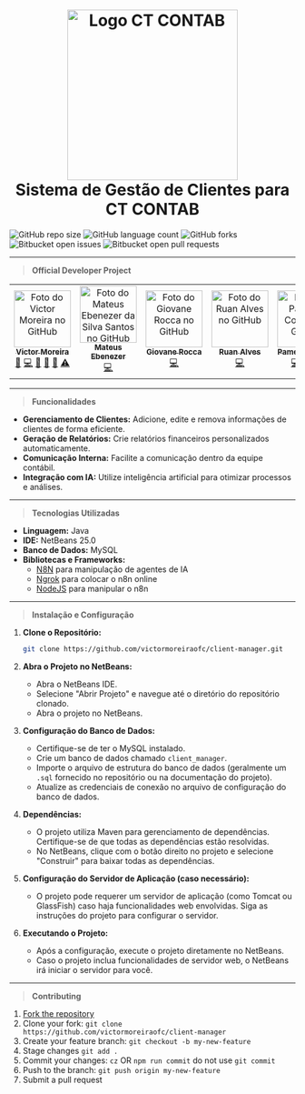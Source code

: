<h1 align="center">
  <img src="https://ctcontab.com.br/wp-content/uploads/2024/04/cropped-logo-ctcontabil.png" alt="Logo CT CONTAB" width="300">
  <br>Sistema de Gestão de Clientes para CT CONTAB
</h1>

![GitHub repo size](https://img.shields.io/github/repo-size/victormoreiraofc/client-manager?style=for-the-badge)
![GitHub language count](https://img.shields.io/github/languages/count/victormoreiraofc/client-manager?style=for-the-badge)
![GitHub forks](https://img.shields.io/github/forks/victormoreiraofc/client-manager?style=for-the-badge)
![Bitbucket open issues](https://img.shields.io/bitbucket/issues/victormoreiraofc/client-manager?style=for-the-badge)
![Bitbucket open pull requests](https://img.shields.io/bitbucket/pr-raw/victormoreiraofc/client-manager?style=for-the-badge)

---

> **Official Developer Project**

<table>
  <tr>
    <td align="center">
      <a href="https://github.com/victormoreiraofc">
        <img src="https://avatars.githubusercontent.com/u/121199565?v=4" width="100px;" alt="Foto do Victor Moreira no GitHub"/><br>
        <sub>
          <b>Victor Moreira</b>
        </sub>
      </a>
      <br />
        <a href="https://github.com/victormoreiraofc/client-manager/" title="Project Management">📆</a>
        <a href="https://github.com/victormoreiraofc/client-manager/commits/main/" title="Code">💻</a>
        <a href="https://github.com/victormoreiraofc/client-manager/blob/main/README.md" title="Documentation">📖</a>
        <a href="https://github.com/victormoreiraofc/client-manager/tree/main/src/images" title="Design">🎨</a>
        <a href="https://github.com/victormoreiraofc/client-manager/" title="Ideas & Planning">🤔</a>
        <a href="https://github.com/victormoreiraofc/client-manager/" title="Testing">⚠</a>
    </td>
    <td align="center">
      <a href="https://github.com/Mateus-Ebenezer">
        <img src="https://avatars.githubusercontent.com/u/143097497?v=4" width="100px;" alt="Foto do Mateus Ebenezer da Silva Santos no GitHub"/><br>
        <sub>
          <b>Mateus Ebenezer</b>
        </sub>
      </a>
      <br />
        <a href="https://github.com/victormoreiraofc/client-manager/commits/main/" title="Code">💻</a>
    </td>
    <td align="center">
      <a href="https://github.com/GiovaneRocca03">
        <img src="https://avatars.githubusercontent.com/u/108840776?v=4" width="100px;" alt="Foto do Giovane Rocca no GitHub"/><br>
        <sub>
          <b>Giovane Rocca</b>
        </sub>
      </a>
      <br />
        <a href="https://github.com/victormoreiraofc/client-manager/commits/main/" title="Code">💻</a>
    </td>
    <td align="center">
      <a href="https://github.com/RuanAlvesz">
        <img src="https://avatars.githubusercontent.com/u/126029084?v=4" width="100px;" alt="Foto do Ruan Alves no GitHub"/><br>
        <sub>
          <b>Ruan Alves</b>
        </sub>
      </a>
      <br />
        <a href="https://github.com/victormoreiraofc/client-manager/commits/main/" title="Code">💻</a>
    </td>
    <td align="center">
      <a href="https://github.com/PamellaCorrea">
        <img src="https://avatars.githubusercontent.com/u/143097694?v=4" width="100px;" alt="Foto da Pamella Correa no GitHub"/><br>
        <sub>
          <b>Pamella Correa</b>
        </sub>
      </a>
      <br />
        <a href="https://github.com/victormoreiraofc/client-manager/commits/main/" title="Code">💻</a>
        <a href="https://github.com/victormoreiraofc/client-manager/blob/main/README.md" title="Documentation">📖</a>
      <a href="https://github.com/victormoreiraofc/client-manager/" title="Testing">⚠</a>
    </td>
    <td align="center">
      <a href="https://github.com/Ingenzin">
        <img src="https://avatars.githubusercontent.com/u/166843978?v=4" width="100px;" alt="Foto do Lucas Santos no GitHub"/><br>
        <sub>
          <b>Lucas Santos</b>
        </sub>
      </a>
      <br />
        <a href="https://github.com/victormoreiraofc/client-manager/commits/main/" title="Code">💻</a>
    </td>
  </tr>
</table>

---

> **Funcionalidades**

- **Gerenciamento de Clientes:** Adicione, edite e remova informações de clientes de forma eficiente.
- **Geração de Relatórios:** Crie relatórios financeiros personalizados automaticamente.
- **Comunicação Interna:** Facilite a comunicação dentro da equipe contábil.
- **Integração com IA:** Utilize inteligência artificial para otimizar processos e análises.

---

> **Tecnologias Utilizadas**

- **Linguagem:** Java
- **IDE:** NetBeans 25.0
- **Banco de Dados:** MySQL
- **Bibliotecas e Frameworks:**
  - [N8N](https://n8n.io/) para manipulação de agentes de IA
  - [Ngrok](https://ngrok.com/) para colocar o n8n online
  - [NodeJS](https://nodejs.org/pt) para manipular o n8n

---

> **Instalação e Configuração**

1. **Clone o Repositório:**
   ```bash
   git clone https://github.com/victormoreiraofc/client-manager.git

2. **Abra o Projeto no NetBeans:**
   - Abra o NetBeans IDE.
   - Selecione "Abrir Projeto" e navegue até o diretório do repositório clonado.
   - Abra o projeto no NetBeans.

3. **Configuração do Banco de Dados:**
   - Certifique-se de ter o MySQL instalado.
   - Crie um banco de dados chamado `client_manager`.
   - Importe o arquivo de estrutura do banco de dados (geralmente um `.sql` fornecido no repositório ou na documentação do projeto).
   - Atualize as credenciais de conexão no arquivo de configuração do banco de dados.

4. **Dependências:**
   - O projeto utiliza Maven para gerenciamento de dependências. Certifique-se de que todas as dependências estão resolvidas.
   - No NetBeans, clique com o botão direito no projeto e selecione "Construir" para baixar todas as dependências.

5. **Configuração do Servidor de Aplicação (caso necessário):**
   - O projeto pode requerer um servidor de aplicação (como Tomcat ou GlassFish) caso haja funcionalidades web envolvidas. Siga as instruções do projeto para configurar o servidor.

6. **Executando o Projeto:**
   - Após a configuração, execute o projeto diretamente no NetBeans.
   - Caso o projeto inclua funcionalidades de servidor web, o NetBeans irá iniciar o servidor para você.

---

> **Contributing**

1. [Fork the repository](https://github.com/victormoreiraofc/client-manager/fork)
2. Clone your fork: `git clone https://github.com/victormoreiraofc/client-manager`
3. Create your feature branch: `git checkout -b my-new-feature`
4. Stage changes `git add .`
5. Commit your changes: `cz` OR `npm run commit` do not use `git commit`
6. Push to the branch: `git push origin my-new-feature`
7. Submit a pull request
